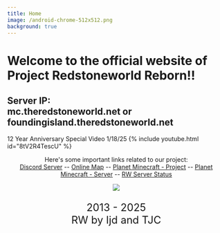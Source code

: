 ```yaml
---
title: Home
image: /android-chrome-512x512.png
background: true
---
```

<style type="text/css">
h1.title {
  text-align: center;
}
</style>

<h1 class="centered-header"> Welcome to the official website of Project Redstoneworld Reborn!!</h1>

<h2 class="centered-header"> Server IP:<br> mc.theredstoneworld.net or foundingisland.theredstoneworld.net </h2>

12 Year Anniversary Special Video 1/18/25
{% include youtube.html id="8tV2R4TescU" %} 

<p style="text-align:center;"> Here's some important links related to our project:<br>
<a href="https://discord.gg/G4UYpxy">Discord Server</a> -- <a href="http://map.theredstoneworld.net:7777/">Online Map</a> -- <a href="https://www.planetminecraft.com/project/the-redstone-theme-park/">Planet Minecraft - Project</a> -- <a href="https://www.planetminecraft.com/server/agent-ij-s-server/">Planet Minecraft - Server</a> -- <a href="https://status.theredstoneworld.net/">RW Server Status</a></p>



<p style="text-align:center;"><a href="https://discord.gg/G4UYpxy"><img src="https://discordapp.com/api/guilds/620746079155126292/widget.png?style=banner3"></a></p>

<p style="text-align:center; font-size:24px;"> 2013 - 2025<br>RW by Ijd and TJC </p>

